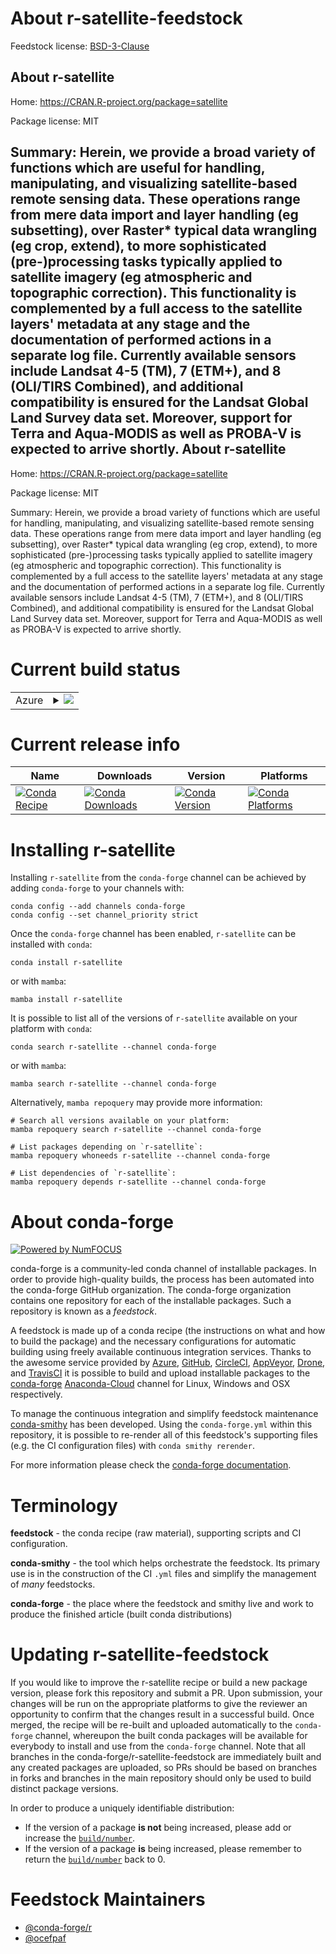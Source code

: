About r-satellite-feedstock
===========================

Feedstock license: [BSD-3-Clause](https://github.com/conda-forge/r-satellite-feedstock/blob/main/LICENSE.txt)

About r-satellite
-----------------

Home: https://CRAN.R-project.org/package=satellite

Package license: MIT

Summary: Herein, we provide a broad variety of functions which are useful for handling, manipulating, and visualizing satellite-based remote sensing  data. These operations range from mere data import and layer handling (eg  subsetting), over Raster* typical data wrangling (eg crop, extend), to more  sophisticated (pre-)processing tasks typically applied to satellite imagery  (eg atmospheric and topographic correction). This functionality is  complemented by a full access to the satellite layers' metadata at any  stage and the documentation of performed actions in a separate log file.  Currently available sensors include Landsat 4-5 (TM), 7 (ETM+), and 8  (OLI/TIRS Combined), and additional compatibility is ensured for the Landsat  Global Land Survey data set. Moreover, support for Terra and Aqua-MODIS as  well as PROBA-V is expected to arrive shortly.
About r-satellite
-----------------

Home: https://CRAN.R-project.org/package=satellite

Package license: MIT

Summary: Herein, we provide a broad variety of functions which are useful for handling, manipulating, and visualizing satellite-based remote sensing  data. These operations range from mere data import and layer handling (eg  subsetting), over Raster* typical data wrangling (eg crop, extend), to more  sophisticated (pre-)processing tasks typically applied to satellite imagery  (eg atmospheric and topographic correction). This functionality is  complemented by a full access to the satellite layers' metadata at any  stage and the documentation of performed actions in a separate log file.  Currently available sensors include Landsat 4-5 (TM), 7 (ETM+), and 8  (OLI/TIRS Combined), and additional compatibility is ensured for the Landsat  Global Land Survey data set. Moreover, support for Terra and Aqua-MODIS as  well as PROBA-V is expected to arrive shortly.

Current build status
====================


<table>
    
  <tr>
    <td>Azure</td>
    <td>
      <details>
        <summary>
          <a href="https://dev.azure.com/conda-forge/feedstock-builds/_build/latest?definitionId=1586&branchName=main">
            <img src="https://dev.azure.com/conda-forge/feedstock-builds/_apis/build/status/r-satellite-feedstock?branchName=main">
          </a>
        </summary>
        <table>
          <thead><tr><th>Variant</th><th>Status</th></tr></thead>
          <tbody><tr>
              <td>linux_64_r_base4.2</td>
              <td>
                <a href="https://dev.azure.com/conda-forge/feedstock-builds/_build/latest?definitionId=1586&branchName=main">
                  <img src="https://dev.azure.com/conda-forge/feedstock-builds/_apis/build/status/r-satellite-feedstock?branchName=main&jobName=linux&configuration=linux%20linux_64_r_base4.2" alt="variant">
                </a>
              </td>
            </tr><tr>
              <td>linux_64_r_base4.3</td>
              <td>
                <a href="https://dev.azure.com/conda-forge/feedstock-builds/_build/latest?definitionId=1586&branchName=main">
                  <img src="https://dev.azure.com/conda-forge/feedstock-builds/_apis/build/status/r-satellite-feedstock?branchName=main&jobName=linux&configuration=linux%20linux_64_r_base4.3" alt="variant">
                </a>
              </td>
            </tr><tr>
              <td>osx_64_r_base4.2</td>
              <td>
                <a href="https://dev.azure.com/conda-forge/feedstock-builds/_build/latest?definitionId=1586&branchName=main">
                  <img src="https://dev.azure.com/conda-forge/feedstock-builds/_apis/build/status/r-satellite-feedstock?branchName=main&jobName=osx&configuration=osx%20osx_64_r_base4.2" alt="variant">
                </a>
              </td>
            </tr><tr>
              <td>osx_64_r_base4.3</td>
              <td>
                <a href="https://dev.azure.com/conda-forge/feedstock-builds/_build/latest?definitionId=1586&branchName=main">
                  <img src="https://dev.azure.com/conda-forge/feedstock-builds/_apis/build/status/r-satellite-feedstock?branchName=main&jobName=osx&configuration=osx%20osx_64_r_base4.3" alt="variant">
                </a>
              </td>
            </tr><tr>
              <td>win_64</td>
              <td>
                <a href="https://dev.azure.com/conda-forge/feedstock-builds/_build/latest?definitionId=1586&branchName=main">
                  <img src="https://dev.azure.com/conda-forge/feedstock-builds/_apis/build/status/r-satellite-feedstock?branchName=main&jobName=win&configuration=win%20win_64_" alt="variant">
                </a>
              </td>
            </tr>
          </tbody>
        </table>
      </details>
    </td>
  </tr>
</table>

Current release info
====================

| Name | Downloads | Version | Platforms |
| --- | --- | --- | --- |
| [![Conda Recipe](https://img.shields.io/badge/recipe-r--satellite-green.svg)](https://anaconda.org/conda-forge/r-satellite) | [![Conda Downloads](https://img.shields.io/conda/dn/conda-forge/r-satellite.svg)](https://anaconda.org/conda-forge/r-satellite) | [![Conda Version](https://img.shields.io/conda/vn/conda-forge/r-satellite.svg)](https://anaconda.org/conda-forge/r-satellite) | [![Conda Platforms](https://img.shields.io/conda/pn/conda-forge/r-satellite.svg)](https://anaconda.org/conda-forge/r-satellite) |

Installing r-satellite
======================

Installing `r-satellite` from the `conda-forge` channel can be achieved by adding `conda-forge` to your channels with:

```
conda config --add channels conda-forge
conda config --set channel_priority strict
```

Once the `conda-forge` channel has been enabled, `r-satellite` can be installed with `conda`:

```
conda install r-satellite
```

or with `mamba`:

```
mamba install r-satellite
```

It is possible to list all of the versions of `r-satellite` available on your platform with `conda`:

```
conda search r-satellite --channel conda-forge
```

or with `mamba`:

```
mamba search r-satellite --channel conda-forge
```

Alternatively, `mamba repoquery` may provide more information:

```
# Search all versions available on your platform:
mamba repoquery search r-satellite --channel conda-forge

# List packages depending on `r-satellite`:
mamba repoquery whoneeds r-satellite --channel conda-forge

# List dependencies of `r-satellite`:
mamba repoquery depends r-satellite --channel conda-forge
```


About conda-forge
=================

[![Powered by
NumFOCUS](https://img.shields.io/badge/powered%20by-NumFOCUS-orange.svg?style=flat&colorA=E1523D&colorB=007D8A)](https://numfocus.org)

conda-forge is a community-led conda channel of installable packages.
In order to provide high-quality builds, the process has been automated into the
conda-forge GitHub organization. The conda-forge organization contains one repository
for each of the installable packages. Such a repository is known as a *feedstock*.

A feedstock is made up of a conda recipe (the instructions on what and how to build
the package) and the necessary configurations for automatic building using freely
available continuous integration services. Thanks to the awesome service provided by
[Azure](https://azure.microsoft.com/en-us/services/devops/), [GitHub](https://github.com/),
[CircleCI](https://circleci.com/), [AppVeyor](https://www.appveyor.com/),
[Drone](https://cloud.drone.io/welcome), and [TravisCI](https://travis-ci.com/)
it is possible to build and upload installable packages to the
[conda-forge](https://anaconda.org/conda-forge) [Anaconda-Cloud](https://anaconda.org/)
channel for Linux, Windows and OSX respectively.

To manage the continuous integration and simplify feedstock maintenance
[conda-smithy](https://github.com/conda-forge/conda-smithy) has been developed.
Using the ``conda-forge.yml`` within this repository, it is possible to re-render all of
this feedstock's supporting files (e.g. the CI configuration files) with ``conda smithy rerender``.

For more information please check the [conda-forge documentation](https://conda-forge.org/docs/).

Terminology
===========

**feedstock** - the conda recipe (raw material), supporting scripts and CI configuration.

**conda-smithy** - the tool which helps orchestrate the feedstock.
                   Its primary use is in the construction of the CI ``.yml`` files
                   and simplify the management of *many* feedstocks.

**conda-forge** - the place where the feedstock and smithy live and work to
                  produce the finished article (built conda distributions)


Updating r-satellite-feedstock
==============================

If you would like to improve the r-satellite recipe or build a new
package version, please fork this repository and submit a PR. Upon submission,
your changes will be run on the appropriate platforms to give the reviewer an
opportunity to confirm that the changes result in a successful build. Once
merged, the recipe will be re-built and uploaded automatically to the
`conda-forge` channel, whereupon the built conda packages will be available for
everybody to install and use from the `conda-forge` channel.
Note that all branches in the conda-forge/r-satellite-feedstock are
immediately built and any created packages are uploaded, so PRs should be based
on branches in forks and branches in the main repository should only be used to
build distinct package versions.

In order to produce a uniquely identifiable distribution:
 * If the version of a package **is not** being increased, please add or increase
   the [``build/number``](https://docs.conda.io/projects/conda-build/en/latest/resources/define-metadata.html#build-number-and-string).
 * If the version of a package **is** being increased, please remember to return
   the [``build/number``](https://docs.conda.io/projects/conda-build/en/latest/resources/define-metadata.html#build-number-and-string)
   back to 0.

Feedstock Maintainers
=====================

* [@conda-forge/r](https://github.com/conda-forge/r/)
* [@ocefpaf](https://github.com/ocefpaf/)

